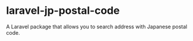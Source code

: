 # laravel-jp-postal-code
A Laravel package that allows you to search address with Japanese postal code.
